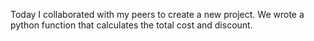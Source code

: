 Today I collaborated with my peers to create a new project.
We wrote a python function that calculates the total cost and discount.
